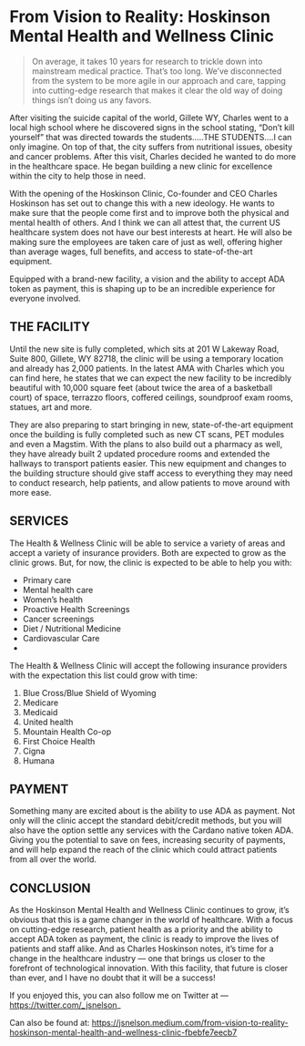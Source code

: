 # From Vision to Reality: Hoskinson Mental Health and Wellness Clinic

> On average, it takes 10 years for research to trickle down into mainstream medical practice. That’s too long. We’ve disconnected from the system to be more agile in our approach and care, tapping into cutting-edge research that makes it clear the old way of doing things isn’t doing us any favors.

After visiting the suicide capital of the world, Gillete WY, Charles went to a local high school where he discovered signs in the school stating, “Don’t kill yourself” that was directed towards the students…..THE STUDENTS….I can only imagine. On top of that, the city suffers from nutritional issues, obesity and cancer problems. After this visit, Charles decided he wanted to do more in the healthcare space. He began building a new clinic for excellence within the city to help those in need.

With the opening of the Hoskinson Clinic, Co-founder and CEO Charles Hoskinson has set out to change this with a new ideology. He wants to make sure that the people come first and to improve both the physical and mental health of others. And I think we can all attest that, the current US healthcare system does not have our best interests at heart. He will also be making sure the employees are taken care of just as well, offering higher than average wages, full benefits, and access to state-of-the-art equipment.

Equipped with a brand-new facility, a vision and the ability to accept ADA token as payment, this is shaping up to be an incredible experience for everyone involved.

## THE FACILITY
Until the new site is fully completed, which sits at 201 W Lakeway Road, Suite 800, Gillete, WY 82718, the clinic will be using a temporary location and already has 2,000 patients. In the latest AMA with Charles which you can find here, he states that we can expect the new facility to be incredibly beautiful with 10,000 square feet (about twice the area of a basketball court) of space, terrazzo floors, coffered ceilings, soundproof exam rooms, statues, art and more.

They are also preparing to start bringing in new, state-of-the-art equipment once the building is fully completed such as new CT scans, PET modules and even a Magstim. With the plans to also build out a pharmacy as well, they have already built 2 updated procedure rooms and extended the hallways to transport patients easier. This new equipment and changes to the building structure should give staff access to everything they may need to conduct research, help patients, and allow patients to move around with more ease.

## SERVICES
The Health & Wellness Clinic will be able to service a variety of areas and accept a variety of insurance providers. Both are expected to grow as the clinic grows. But, for now, the clinic is expected to be able to help you with:

* Primary care
* Mental health care
* Women’s health
* Proactive Health Screenings
* Cancer screenings
* Diet / Nutritional Medicine
* Cardiovascular Care
* 
The Health & Wellness Clinic will accept the following insurance providers with the expectation this list could grow with time:
1. Blue Cross/Blue Shield of Wyoming
2. Medicare
3. Medicaid
4. United health
5. Mountain Health Co-op
6. First Choice Health
7. Cigna
8. Humana

## PAYMENT
Something many are excited about is the ability to use ADA as payment. Not only will the clinic accept the standard debit/credit methods, but you will also have the option settle any services with the Cardano native token ADA. Giving you the potential to save on fees, increasing security of payments, and will help expand the reach of the clinic which could attract patients from all over the world.

## CONCLUSION
As the Hoskinson Mental Health and Wellness Clinic continues to grow, it’s obvious that this is a game changer in the world of healthcare. With a focus on cutting-edge research, patient health as a priority and the ability to accept ADA token as payment, the clinic is ready to improve the lives of patients and staff alike. And as Charles Hoskinson notes, it’s time for a change in the healthcare industry — one that brings us closer to the forefront of technological innovation. With this facility, that future is closer than ever, and I have no doubt that it will be a success!

If you enjoyed this, you can also follow me on Twitter at — https://twitter.com/_jsnelson_

Can also be found at: https://jsnelson.medium.com/from-vision-to-reality-hoskinson-mental-health-and-wellness-clinic-fbebfe7eecb7
